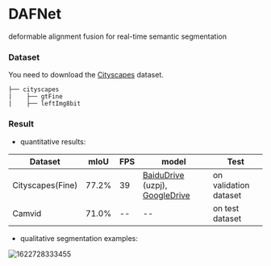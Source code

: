 # DAFNet

deformable alignment fusion for real-time semantic segmentation

### Dataset

You need to download the [Cityscapes](https://www.cityscapes-dataset.com/downloads/) dataset.

```
├── cityscapes
|    ├── gtFine
|    ├── leftImg8bit

```







### Result

- quantitative results:

| Dataset          | mIoU  | FPS  | model                                                        | Test                  |
| ---------------- | ----- | ---- | ------------------------------------------------------------ | --------------------- |
| Cityscapes(Fine) | 77.2% | 39   | [BaiduDrive](https://pan.baidu.com/s/1jsi1fiG474KA3DDbGJ3hzQ) (uzpj),  [GoogleDrive](https://drive.google.com/file/d/1PTI4nzjdx4iC7G_8q9BA5y9t-UXBYzxa/view?usp=sharing) | on validation dataset |
| Camvid           | 71.0% | --   | --                                                           | on test dataset       |

- qualitative segmentation examples:

![1622728333455](imgs/1622728333455.gif)
